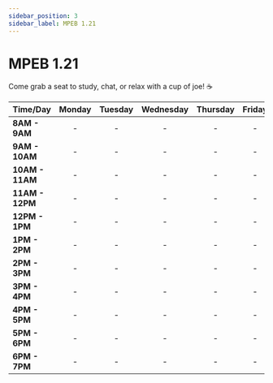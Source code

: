```yaml
---
sidebar_position: 3
sidebar_label: MPEB 1.21
---
```


# MPEB 1.21
Come grab a seat to study, chat, or relax with a cup of joe! ☕️

| Time/Day        | Monday | Tuesday | Wednesday | Thursday | Friday |
|-----------------|:------:|:-------:|:---------:|:--------:|:------:|
| **8AM - 9AM**   |   -    |    -    |     -     |    -     |   -    |
| **9AM - 10AM**  |   -    |    -    |     -     |    -     |   -    |
| **10AM - 11AM** |   -    |    -    |     -     |    -     |   -    |
| **11AM - 12PM** |   -    |    -    |     -     |    -     |   -    |
| **12PM - 1PM**  |   -    |    -    |     -     |    -     |   -    |
| **1PM - 2PM**   |   -    |    -    |     -     |    -     |   -    |
| **2PM - 3PM**   |   -    |    -    |     -     |    -     |   -    |
| **3PM - 4PM**   |   -    |    -    |     -     |    -     |   -    |
| **4PM - 5PM**   |   -    |    -    |     -     |    -     |   -    |
| **5PM - 6PM**   |   -    |    -    |     -     |    -     |   -    |
| **6PM - 7PM**   |   -    |    -    |     -     |    -     |   -    |
